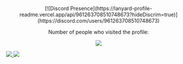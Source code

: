 <p align = "center">
[![Discord Presence](https://lanyard-profile-readme.vercel.app/api/961263708510748673?hideDiscrim=true)](https://discord.com/users/961263708510748673)
 </p>

<p align = "center">
 Number of people who visited the profile:
</p>
<p align = "center">
<img src="https://profile-counter.glitch.me/{yosemiite}/count.svg" />
</p>


<a href="https://github.com/yosemiite">
  <img src="https://github-readme-stats.vercel.app/api?username=yosemiite&count_private=true&hide_border=true&show_icons=true&include_all_commits=true&bg_color=0d1117&title_color=df761c&text_color=FFFFFF&icon_color=df761c">
<img src="https://github-readme-stats.vercel.app/api/top-langs/?username=yosemiite&layout=compact&theme=nord&hide_border=true&bg_color=0d1117&border_radius=6&title_color=df761c">
</a>
